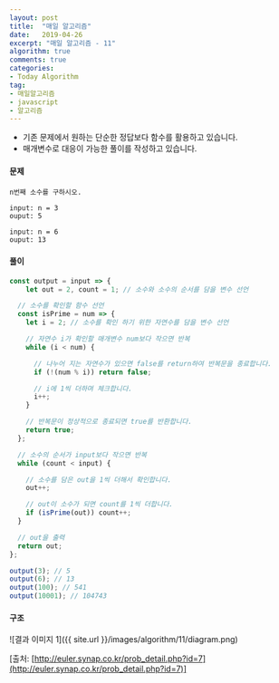 ```yaml
---
layout: post
title:  "매일 알고리즘"
date:   2019-04-26
excerpt: "매일 알고리즘 - 11"
algorithm: true
comments: true
categories:
- Today Algorithm
tag:
- 매일알고리즘
- javascript
- 알고리즘
---
```


* 기존 문제에서 원하는 단순한 정답보다 함수를 활용하고 있습니다.
* 매개변수로 대응이 가능한 풀이를 작성하고 있습니다.

#### 문제
```
n번째 소수를 구하시오.

input: n = 3
ouput: 5

input: n = 6
ouput: 13
```

#### 풀이
```javascript
const output = input => {
    let out = 2, count = 1; // 소수와 소수의 순서를 담을 변수 선언

  // 소수를 확인할 함수 선언
  const isPrime = num => {
    let i = 2; // 소수를 확인 하기 위한 자연수를 담을 변수 선언

    // 자연수 i가 확인할 매개변수 num보다 작으면 반복
    while (i < num) {

      // 나누어 지는 자연수가 있으면 false를 return하여 반복문을 종료합니다.
      if (!(num % i)) return false;

      // i에 1씩 더하며 체크합니다.
      i++;
    }

    // 반복문이 정상적으로 종료되면 true를 반환합니다.
    return true;
  };

  // 소수의 순서가 input보다 작으면 반복
  while (count < input) {

    // 소수를 담은 out을 1씩 더해서 확인합니다.
    out++;

    // out이 소수가 되면 count를 1씩 더합니다.
    if (isPrime(out)) count++;
  }

  // out을 출력
  return out;
};

output(3); // 5
output(6); // 13
output(100); // 541
output(10001); // 104743
```

#### 구조
![결과 이미지 1]({{ site.url }}/images/algorithm/11/diagram.png)

[출처: [http://euler.synap.co.kr/prob_detail.php?id=7](http://euler.synap.co.kr/prob_detail.php?id=7)]
